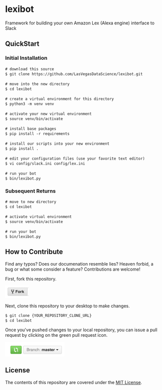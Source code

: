 # lexibot

Framework for building your own Amazon Lex (Alexa engine) interface to Slack

## QuickStart

### Initial Installation

```
# download this source
$ git clone https://github.com/LasVegasDataScience/lexibot.git

# move into the new directory
$ cd lexibot

# create a virtual environment for this directory
$ python3 -m venv venv

# activate your new virtual environment
$ source venv/bin/activate

# install base packages
$ pip install -r requirements

# install our scripts into your new environment
$ pip install .

# edit your configuration files (use your favorite text editor)
$ vi config/slack.ini config/lex.ini

# run your bot
$ bin/lexibot.py
```

### Subsequent Returns

```
# move to new directory
$ cd lexibot

# activate virtual environment
$ source venv/bin/activate

# run your bot
$ bin/lexibot.py
```

## How to Contribute

Find any typos? Does our documenation resemble lies? Heaven forbid, a bug or what some consider a feature? Contributions are welcome!

First, fork this repository.

![fork icon](https://github.com/lasvegasdatascience/lexibot/blob/master/images/fork-icon.png)

Next, clone this repository to your desktop to make changes.

```
$ git clone {YOUR_REPOSITORY_CLONE_URL}
$ cd lexibot
```

Once you've pushed changes to your local repository, you can issue a pull request by clicking on the green pull request icon.

![pull request icon](https://github.com/lasvegasdatascience/lexibot/blob/master/images/pull-request-icon.png)


## License

The contents of this repository are covered under the [MIT License](https://github.com/lasvegasdatascience/lexibot/blob/master/LICENSE).

